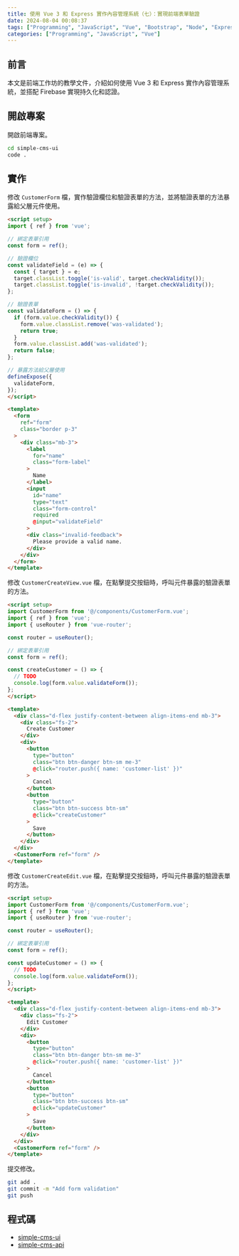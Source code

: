 ```yaml
---
title: 使用 Vue 3 和 Express 實作內容管理系統（七）：實現前端表單驗證
date: 2024-08-04 00:08:37
tags: ["Programming", "JavaScript", "Vue", "Bootstrap", "Node", "Express", "Firebase", "Firestore", "CMS"]
categories: ["Programming", "JavaScript", "Vue"]
---
```


## 前言

本文是前端工作坊的教學文件，介紹如何使用 Vue 3 和 Express 實作內容管理系統，並搭配 Firebase 實現持久化和認證。

## 開啟專案

開啟前端專案。

```bash
cd simple-cms-ui
code .
```

## 實作

修改 `CustomerForm` 檔，實作驗證欄位和驗證表單的方法，並將驗證表單的方法暴露給父層元件使用。

```html
<script setup>
import { ref } from 'vue';

// 綁定表單引用
const form = ref();

// 驗證欄位
const validateField = (e) => {
  const { target } = e;
  target.classList.toggle('is-valid', target.checkValidity());
  target.classList.toggle('is-invalid', !target.checkValidity());
};

// 驗證表單
const validateForm = () => {
  if (form.value.checkValidity()) {
    form.value.classList.remove('was-validated');
    return true;
  }
  form.value.classList.add('was-validated');
  return false;
};

// 暴露方法給父層使用
defineExpose({
  validateForm,
});
</script>

<template>
  <form
    ref="form"
    class="border p-3"
  >
    <div class="mb-3">
      <label
        for="name"
        class="form-label"
      >
        Name
      </label>
      <input
        id="name"
        type="text"
        class="form-control"
        required
        @input="validateField"
      >
      <div class="invalid-feedback">
        Please provide a valid name.
      </div>
    </div>
  </form>
</template>
```

修改 `CustomerCreateView.vue` 檔，在點擊提交按鈕時，呼叫元件暴露的驗證表單的方法。

```html
<script setup>
import CustomerForm from '@/components/CustomerForm.vue';
import { ref } from 'vue';
import { useRouter } from 'vue-router';

const router = useRouter();

// 綁定表單引用
const form = ref();

const createCustomer = () => {
  // TODO
  console.log(form.value.validateForm());
};
</script>

<template>
  <div class="d-flex justify-content-between align-items-end mb-3">
    <div class="fs-2">
      Create Customer
    </div>
    <div>
      <button
        type="button"
        class="btn btn-danger btn-sm me-3"
        @click="router.push({ name: 'customer-list' })"
      >
        Cancel
      </button>
      <button
        type="button"
        class="btn btn-success btn-sm"
        @click="createCustomer"
      >
        Save
      </button>
    </div>
  </div>
  <CustomerForm ref="form" />
</template>
```

修改 `CustomerCreateEdit.vue` 檔，在點擊提交按鈕時，呼叫元件暴露的驗證表單的方法。

```html
<script setup>
import CustomerForm from '@/components/CustomerForm.vue';
import { ref } from 'vue';
import { useRouter } from 'vue-router';

const router = useRouter();

// 綁定表單引用
const form = ref();

const updateCustomer = () => {
  // TODO
  console.log(form.value.validateForm());
};
</script>

<template>
  <div class="d-flex justify-content-between align-items-end mb-3">
    <div class="fs-2">
      Edit Customer
    </div>
    <div>
      <button
        type="button"
        class="btn btn-danger btn-sm me-3"
        @click="router.push({ name: 'customer-list' })"
      >
        Cancel
      </button>
      <button
        type="button"
        class="btn btn-success btn-sm"
        @click="updateCustomer"
      >
        Save
      </button>
    </div>
  </div>
  <CustomerForm ref="form" />
</template>
```

提交修改。

```bash
git add .
git commit -m "Add form validation"
git push
```

## 程式碼

- [simple-cms-ui](https://github.com/memochou1993/simple-cms-ui)
- [simple-cms-api](https://github.com/memochou1993/simple-cms-api)
